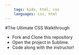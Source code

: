 ```yaml
---
	tags: kids, html, css
	languages: css, html
---
```


#The Ultimate CSS Walkthrough
+ Fork and Clone this repository
+ Open the project in Sublime.
+ Code along with the instructor!